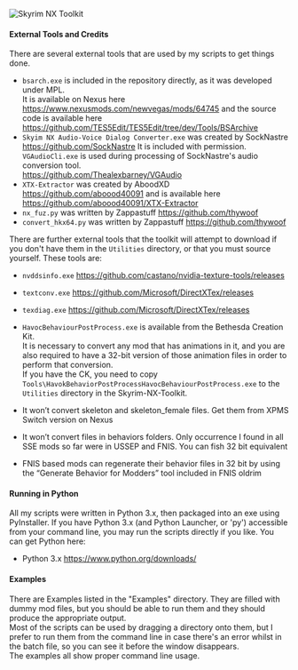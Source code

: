 ![Skyrim NX Toolkit](https://media.discordapp.net/attachments/490595683418636304/497188424273494047/ACH003_big.png)

#### External Tools and Credits
There are several external tools that are used by my scripts to get things done.  
- `bsarch.exe` is included in the repository directly, as it was developed under MPL.  
  It is available on Nexus here  
  <https://www.nexusmods.com/newvegas/mods/64745> and the source code is available here  
  <https://github.com/TES5Edit/TES5Edit/tree/dev/Tools/BSArchive>
- `Skyim NX Audio-Voice Dialog Converter.exe` was created by SockNastre  
  <https://github.com/SockNastre>  It is included with permission.  
  `VGAudioCli.exe` is used during processing of SockNastre's audio conversion tool.  
  <https://github.com/Thealexbarney/VGAudio>
- `XTX-Extractor` was created by AboodXD  
  <https://github.com/aboood40091> and is available here  
  <https://github.com/aboood40091/XTX-Extractor>
- `nx_fuz.py` was written by Zappastuff <https://github.com/thywoof>
- `convert_hkx64.py` was written by Zappastuff <https://github.com/thywoof>

There are further external tools that the toolkit will attempt to download if you don't have them in the `Utilities` directory, or that you must source yourself.
These tools are:
- `nvddsinfo.exe` <https://github.com/castano/nvidia-texture-tools/releases>
- `textconv.exe` <https://github.com/Microsoft/DirectXTex/releases>
- `texdiag.exe` <https://github.com/Microsoft/DirectXTex/releases>
  
  
- `HavocBehaviourPostProcess.exe` is available from the Bethesda Creation Kit.  
  It is necessary to convert any mod that has animations in it, and you are also required to have a 32-bit version of those animation files in order to perform that conversion.  
  If you have the CK, you need to copy `Tools\HavokBehaviorPostProcessHavocBehaviourPostProcess.exe` to the `Utilities` directory in the Skyrim-NX-Toolkit.

- It won’t convert skeleton and skeleton_female files. Get them from XPMS Switch version on Nexus
- It won’t convert files in behaviors folders. Only occurrence I found in all SSE mods so far were in USSEP and FNIS. You can fish 32 bit equivalent
- FNIS based mods can regenerate their behavior files in 32 bit by using the “Generate Behavior for Modders” tool included in FNIS oldrim
  
#### Running in Python
All my scripts were written in Python 3.x, then packaged into an exe using PyInstaller.
If you have Python 3.x (and Python Launcher, or 'py') accessible from your command line, you may run the scripts directly if you like.
You can get Python here:
- Python 3.x https://www.python.org/downloads/

#### Examples
There are Examples listed in the "Examples" directory.  They are filled with dummy mod files, but you should be able to run them and they should produce the appropriate output.  
Most of the scripts can be used by dragging a directory onto them, but I prefer to run them from the command line in case there's an error whilst in the batch file, so you can see it before the window disappears.  
The examples all show proper command line usage.

